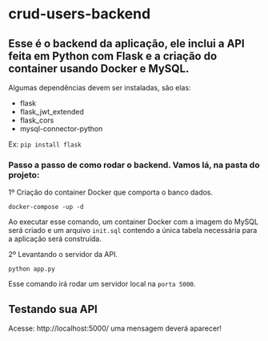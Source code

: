 # crud-users-backend

## Esse é o backend da aplicação, ele inclui a API feita em Python com Flask e a criação do container usando Docker e MySQL.

Algumas dependências devem ser instaladas, são elas:

- flask
- flask_jwt_extended
- flask_cors
- mysql-connector-python

Ex: `pip install flask`

### Passo a passo de como rodar o backend. Vamos lá, na pasta do projeto:

1º Criação do container Docker que comporta o banco dados.

```docker-compose -up -d```

Ao executar esse comando, um container Docker com a imagem do MySQL será criado e um arquivo `init.sql` contendo a única tabela necessária para a aplicação será construída.

2º Levantando o servidor da API.

`python app.py`

Esse comando irá rodar um servidor local na `porta 5000`.

## Testando sua API

Acesse: http://localhost:5000/ uma mensagem deverá aparecer!
